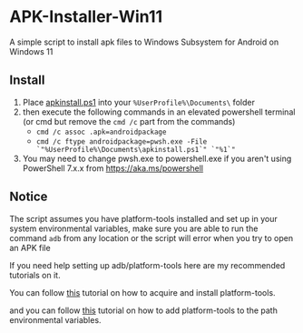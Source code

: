 # APK-Installer-Win11

A simple script to install apk files to Windows Subsystem for Android on Windows 11

## Install
1. Place [apkinstall.ps1](./apkinstall.ps1) into your `%UserProfile%\Documents\` folder
2. then execute the following commands in an elevated powershell terminal (or cmd but remove the `cmd /c` part from the commands)
    - ```cmd /c assoc .apk=androidpackage```
    - ```cmd /c ftype androidpackage=pwsh.exe -File `"%UserProfile%\Documents\apkinstall.ps1`" `"%1`"```
3. You may need to change pwsh.exe to powershell.exe if you aren't using PowerShell 7.x.x from https://aka.ms/powershell

## Notice
The script assumes you have platform-tools installed and set up in your system environmental variables, make sure you are able to run the command `adb` from any location or the script will error when you try to open an APK file

If you need help setting up adb/platform-tools here are my recommended tutorials on it.

You can follow [this](https://www.xda-developers.com/install-adb-windows-macos-linux/#adbsetupwindows) tutorial on how to acquire and install platform-tools.

and you can follow [this](https://www.xda-developers.com/adb-fastboot-any-directory-windows-linux/) tutorial on how to add platform-tools to the path environmental variables.
